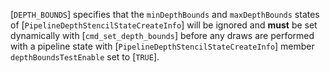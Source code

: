 [`DEPTH_BOUNDS`] specifies that the
`minDepthBounds` and `maxDepthBounds` states of
[`PipelineDepthStencilStateCreateInfo`] will be ignored and  **must**  be
set dynamically with [`cmd_set_depth_bounds`] before any draws are
performed with a pipeline state with
[`PipelineDepthStencilStateCreateInfo`] member
`depthBoundsTestEnable` set to [`TRUE`].